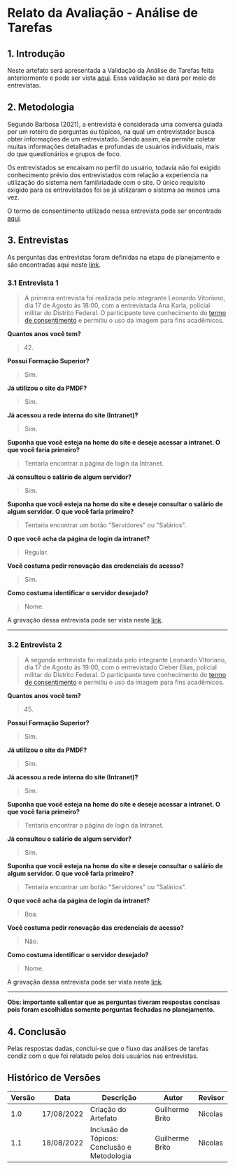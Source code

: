 # Relato da Avaliação - Análise de Tarefas

## 1. Introdução

Neste artefato será apresentada a Validação da Análise de Tarefas feita anteriormente e pode ser
vista [aqui](analise_de_requisitos/analise_de_tarefas.md).
Essa validação se dará por meio de entrevistas.

## 2. Metodologia

Segundo Barbosa (2021), a entrevista é considerada uma conversa guiada por um roteiro de perguntas ou tópicos, na qual um entrevistador busca obter informações de um entrevistado. Sendo assim, ela permite coletar muitas informações detalhadas e profundas de usuários individuais, mais do que questionários e grupos de foco.

Os entrevistados se encaixam no perfil do usuário, todavia não foi exigido conhecimento prévio dos entrevistados com relação a experiencia na utilização do sistema nem familiriadade com o site. O único requisito exigido para os entrevistados foi se já utilizaram o sistema ao menos uma vez.

O termo de consentimento utilizado nessa entrevista pode ser encontrado [aqui](analise_de_requisitos/aspectos_eticos.md).

## 3. Entrevistas

As perguntas das entrevistas foram definidas na etapa de planejamento e são encontradas aqui
neste [link](nivel1/planejamento_analise_tarefas.md).

### 3.1 Entrevista 1

> A primeira entrevista foi realizada pelo integrante Leonardo Vitoriano, dia 17 de Agosto às 18:00, com a
> entrevistada Ana Karla, policial militar do Distrito Federal. O participante teve conhecimento do [termo de
> consentimento](analise_de_requisitos/aspectos_eticos?id=_22-termo-de-consentimento-análise-de-tarefas) e permitiu o uso da imagem para fins acadêmicos.


**Quantos anos você tem?**

> 42.

**Possui Formação Superior?**

> Sim.

**Já utilizou o site da PMDF?**

> Sim.

**Já acessou a rede interna do site (Intranet)?**

> Sim.

**Suponha que você esteja na home do site e deseje acessar a intranet. O que você faria primeiro?**

> Tentaria encontrar a página de login da Intranet.

**Já consultou o salário de algum servidor?**

> Sim.

**Suponha que você esteja na home do site e deseje consultar o salário de algum servidor. O que você faria primeiro?**

> Tentaria encontrar um botão "Servidores" ou "Salários".

**O que você acha da página de login da intranet?**

> Regular.

**Você costuma pedir renovação das credenciais de acesso?**

> Sim.

**Como costuma identificar o servidor desejado?**

> Nome.

A gravação dessa entrevista pode ser vista neste [link](https://www.youtube.com/watch?v=SUF0ygFnaRY).
____

### 3.2 Entrevista 2

> A segunda entrevista foi realizada pelo integrante Leonardo Vitoriano, dia 17 de Agosto às 19:00, com o entrevistado
> Cleber Elias, policial militar do Distrito Federal. O participante teve conhecimento do [termo de
> consentimento](analise_de_requisitos/aspectos_eticos?id=_22-termo-de-consentimento-análise-de-tarefas) e permitiu o uso da imagem para fins acadêmicos.


**Quantos anos você tem?**

> 45.

**Possui Formação Superior?**

> Sim.

**Já utilizou o site da PMDF?**

> Sim.

**Já acessou a rede interna do site (Intranet)?**

> Sim.

**Suponha que você esteja na home do site e deseje acessar a intranet. O que você faria primeiro?**

> Tentaria encontrar a página de login da Intranet.

**Já consultou o salário de algum servidor?**

> Sim.

**Suponha que você esteja na home do site e deseje consultar o salário de algum servidor. O que você faria primeiro?**

> Tentaria encontrar um botão "Servidores" ou "Salários".

**O que você acha da página de login da intranet?**

> Boa.

**Você costuma pedir renovação das credenciais de acesso?**

> Não.

**Como costuma identificar o servidor desejado?**

> Nome.

A gravação dessa entrevista pode ser vista neste [link](https://www.youtube.com/watch?v=uTPBJdjQPeo).

____

**Obs: importante salientar que as perguntas tiveram respostas concisas pois foram escolhidas somente perguntas fechadas no
planejamento.**

## 4. Conclusão

Pelas respostas dadas, concluí-se que o fluxo das análises de tarefas condiz com o que foi relatado pelos dois usuários
nas entrevistas.

## Histórico de Versões

| Versão | Data       | Descrição                                    | Autor           | Revisor |
|--------|------------|----------------------------------------------|-----------------|---------|
| 1.0    | 17/08/2022 | Criação do Artefato                          | Guilherme Brito | Nicolas |
| 1.1    | 18/08/2022 | Inclusão de Tópicos: Conclusão e Metodologia | Guilherme Brito | Nicolas |




